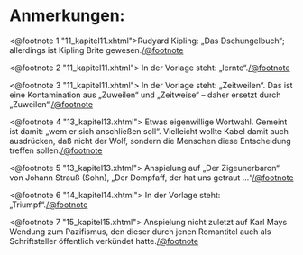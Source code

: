 Anmerkungen:
============

<@footnote 1 "11_kapitel11.xhtml">Rudyard Kipling: „Das Dschungelbuch“; allerdings ist Kipling Brite gewesen.</@footnote>

<@footnote 2 "11_kapitel11.xhtml"> In der Vorlage steht: „lernte“.</@footnote>

<@footnote 3 "11_kapitel11.xhtml"> In der Vorlage steht: „Zeitweilen“. Das ist eine Kontamination aus „Zuweilen“ und „Zeitweise“ – daher ersetzt durch „Zuweilen“.</@footnote>
 
<@footnote 4 "13_kapitel13.xhtml"> Etwas eigenwillige Wortwahl. Gemeint ist damit: „wem er sich anschließen soll“. Vielleicht wollte Kabel damit auch ausdrücken, daß nicht der Wolf, sondern die Menschen diese Entscheidung treffen sollen.</@footnote>

<@footnote 5 "13_kapitel13.xhtml"> Anspielung auf „Der Zigeunerbaron“ von Johann Strauß (Sohn), „Der Dompfaff, der hat uns getraut …“</@footnote>

<@footnote 6 "14_kapitel14.xhtml"> In der Vorlage steht: „Triumpf“.</@footnote>

<@footnote 7 "15_kapitel15.xhtml"> Anspielung nicht zuletzt auf Karl Mays Wendung zum Pazifismus, den dieser durch jenen Romantitel auch als Schriftsteller öffentlich verkündet hatte.</@footnote>

